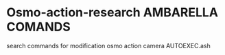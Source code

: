 # Osmo-action-research AMBARELLA COMANDS
search commands for modification osmo action camera AUTOEXEC.ash 
